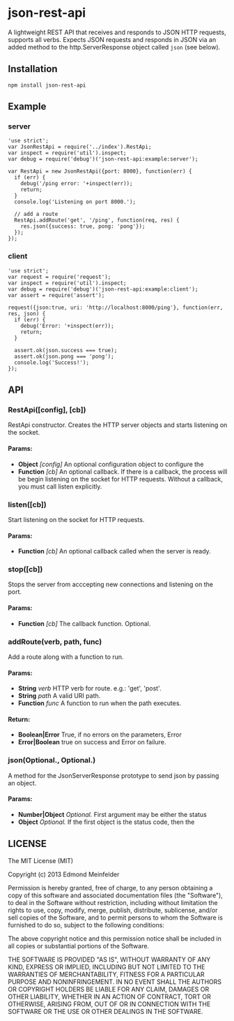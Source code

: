 json-rest-api
=============

A lightweight REST API that receives and responds to JSON HTTP requests,
supports all verbs. Expects JSON requests and responds in JSON via an added
method to the http.ServerResponse object called `json` (see below).

## Installation

    npm install json-rest-api


## Example

### server

    'use strict';
    var JsonRestApi = require('../index').RestApi;
    var inspect = require('util').inspect;
    var debug = require('debug')('json-rest-api:example:server');

    var RestApi = new JsonRestApi({port: 8000}, function(err) {
      if (err) {
        debug('/ping error: '+inspect(err));
        return;
      }
      console.log('Listening on port 8000.');

      // add a route
      RestApi.addRoute('get', '/ping', function(req, res) {
        res.json({success: true, pong: 'pong'});
      });
    });

### client

    'use strict';
    var request = require('request');
    var inspect = require('util').inspect;
    var debug = require('debug')('json-rest-api:example:client');
    var assert = require('assert');

    request({json:true, uri: 'http://localhost:8000/ping'}, function(err, res, json) {
      if (err) {
        debug('Error: '+inspect(err));
        return;
      }

      assert.ok(json.success === true);
      assert.ok(json.pong === 'pong');
      console.log('Success!');
    });

## API

### RestApi([config], [cb])
RestApi constructor. Creates the HTTP server objects and starts listening on
the socket.

#### Params:
* **Object** *[config]* An optional configuration object to configure the
* **Function** *[cb]* An optional callback. If there is a callback, the process
  will be begin listening on the socket for HTTP requests. Without a callback,
  you must call listen explicitly.

### listen([cb])
Start listening on the socket for HTTP requests.

#### Params:
* **Function** *[cb]* An optional callback called when the server is ready.

### stop([cb])
Stops the server from acccepting new connections and listening on the port.

#### Params:
* **Function** *[cb]* The callback function. Optional.

### addRoute(verb, path, func)
Add a route along with a function to run.

#### Params:
* **String** *verb* HTTP verb for route. e.g.: 'get', 'post'.
* **String** *path* A valid URI path.
* **Function** *func* A function to run when the path executes.

#### Return:
* **Boolean|Error** True, if no errors on the parameters, Error
* **Error|Boolean** true on success and Error on failure.

### json(Optional., Optional.)
A method for the JsonServerResponse prototype to send json by passing an
object.

#### Params:
* **Number|Object** *Optional.* First argument may be either the status
* **Object** *Optional.* If the first object is the status code, then the

## LICENSE

The MIT License (MIT)

Copyright (c) 2013 Edmond Meinfelder

Permission is hereby granted, free of charge, to any person obtaining a copy of
this software and associated documentation files (the "Software"), to deal in
the Software without restriction, including without limitation the rights to
use, copy, modify, merge, publish, distribute, sublicense, and/or sell copies of
the Software, and to permit persons to whom the Software is furnished to do so,
subject to the following conditions:

The above copyright notice and this permission notice shall be included in all
copies or substantial portions of the Software.

THE SOFTWARE IS PROVIDED "AS IS", WITHOUT WARRANTY OF ANY KIND, EXPRESS OR
IMPLIED, INCLUDING BUT NOT LIMITED TO THE WARRANTIES OF MERCHANTABILITY, FITNESS
FOR A PARTICULAR PURPOSE AND NONINFRINGEMENT. IN NO EVENT SHALL THE AUTHORS OR
COPYRIGHT HOLDERS BE LIABLE FOR ANY CLAIM, DAMAGES OR OTHER LIABILITY, WHETHER
IN AN ACTION OF CONTRACT, TORT OR OTHERWISE, ARISING FROM, OUT OF OR IN
CONNECTION WITH THE SOFTWARE OR THE USE OR OTHER DEALINGS IN THE SOFTWARE.

